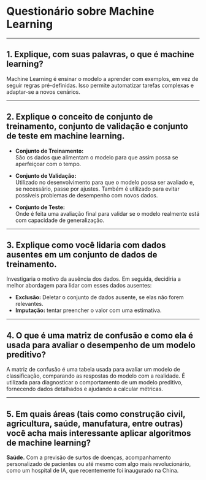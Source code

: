 # Questionário sobre Machine Learning

---

## 1. Explique, com suas palavras, o que é machine learning?

Machine Learning é ensinar o modelo a aprender com exemplos, em vez de seguir regras pré-definidas. Isso permite automatizar tarefas complexas e adaptar-se a novos cenários.

---

## 2. Explique o conceito de conjunto de treinamento, conjunto de validação e conjunto de teste em machine learning.

- **Conjunto de Treinamento:**  
  São os dados que alimentam o modelo para que assim possa se aperfeiçoar com o tempo.

- **Conjunto de Validação:**  
  Utilizado no desenvolvimento para que o modelo possa ser avaliado e, se necessário, passe por ajustes. Também é utilizado para evitar possíveis problemas de desempenho com novos dados.

- **Conjunto de Teste:**  
  Onde é feita uma avaliação final para validar se o modelo realmente está com capacidade de generalização.

---

## 3. Explique como você lidaria com dados ausentes em um conjunto de dados de treinamento.

Investigaria o motivo da ausência dos dados. Em seguida, decidiria a melhor abordagem para lidar com esses dados ausentes:  
- **Exclusão:** Deletar o conjunto de dados ausente, se elas não forem relevantes.  
- **Imputação:** tentar preencher o valor com uma estimativa.

---

## 4. O que é uma matriz de confusão e como ela é usada para avaliar o desempenho de um modelo preditivo?

A matriz de confusão é uma tabela usada para avaliar um modelo de classificação, comparando as respostas do modelo com a realidade.
É utilizada para diagnosticar o comportamento de um modelo preditivo, fornecendo dados detalhados e ajudando a calcular métricas.

---

## 5. Em quais áreas (tais como construção civil, agricultura, saúde, manufatura, entre outras) você acha mais interessante aplicar algoritmos de machine learning?

**Saúde.** Com a previsão de surtos de doenças, acompanhamento personalizado de pacientes ou até mesmo com algo mais revolucionário, como um hospital de IA, que recentemente foi inaugurado na China.
